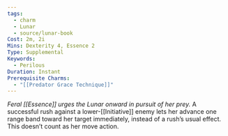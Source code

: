 ```yaml
---
tags:
  - charm
  - Lunar
  - source/lunar-book
Cost: 2m, 2i
Mins: Dexterity 4, Essence 2
Type: Supplemental
Keywords:
  - Perilous
Duration: Instant
Prerequisite Charms:
  - "[[Predator Grace Technique]]"
---
```

*Feral [[Essence]] urges the Lunar onward in pursuit of her prey.*
A successful rush against a lower-[[Initiative]] enemy lets her advance one range band toward her target immediately, instead of a rush’s usual effect. This doesn’t count as her move action.